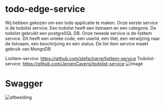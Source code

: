 # todo-edge-service
Wij hebben gekozen om een todo applicatie te maken. 
Onze eerste service is de todolist service. Een todolist heeft een listnaam en een categorie. De todolist gebruikt een postgreSQL DB.
Onze tweede service is de listitem service. Dit heeft een unieke code, een userId, een titel, een verwijzing naar de listnaam, een beschrijving en een status.
De list item service maakt gebruik van MongoDB

Listitem-service: https://github.com/stefscharre/listitem-service
Todolist-service: https://github.com/JeroenCavens/todolist-service
![image](https://user-images.githubusercontent.com/57891990/148563598-1cc2541a-7cd7-44b8-9aca-2a2ab84b7fbe.png)

# Swagger
![afbeelding](https://user-images.githubusercontent.com/57892302/148607144-c95f5a45-e703-46ac-84a8-2c0ca6a4def5.png)


